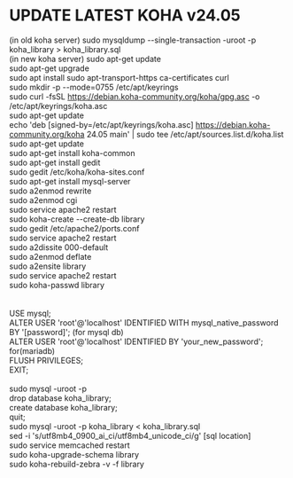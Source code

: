 # UPDATE LATEST KOHA v24.05

(in old koha server) sudo mysqldump --single-transaction -uroot -p koha_library > koha_library.sql </br>
(in new koha server) sudo apt-get update </br>
sudo apt-get upgrade </br>
sudo apt install sudo apt-transport-https ca-certificates curl </br>
sudo mkdir -p --mode=0755 /etc/apt/keyrings </br>
sudo curl -fsSL https://debian.koha-community.org/koha/gpg.asc -o /etc/apt/keyrings/koha.asc </br>
sudo apt-get update </br>
echo 'deb [signed-by=/etc/apt/keyrings/koha.asc] https://debian.koha-community.org/koha 24.05 main' | sudo tee /etc/apt/sources.list.d/koha.list </br>
sudo apt-get update </br>
sudo apt-get install koha-common </br>
sudo apt-get install gedit </br>
sudo gedit /etc/koha/koha-sites.conf </br>
sudo apt-get install mysql-server </br>
sudo a2enmod rewrite </br>
sudo a2enmod cgi </br>
sudo service apache2 restart </br>
sudo koha-create --create-db library </br>
sudo gedit /etc/apache2/ports.conf </br>
sudo service apache2 restart </br>
sudo a2dissite 000-default </br>
sudo a2enmod deflate </br>
sudo a2ensite library </br>
sudo service apache2 restart </br>
sudo koha-passwd library </br>
 </br>
<install DBeaver> </br>
USE mysql; </br>
ALTER USER 'root'@'localhost' IDENTIFIED WITH mysql_native_password BY '[password]'; (for mysql db)</br>
ALTER USER 'root'@'localhost' IDENTIFIED BY 'your_new_password'; for(mariadb)</br>
FLUSH PRIVILEGES; </br>
EXIT; </br>
  </br>
sudo mysql -uroot -p </br>
drop database koha_library; </br>
create database koha_library; </br>
quit; </br>
sudo mysql -uroot -p koha_library < koha_library.sql  </br>
sed -i 's/utf8mb4_0900_ai_ci/utf8mb4_unicode_ci/g' [sql location]</br>
sudo service memcached restart </br>
sudo koha-upgrade-schema library </br>
sudo koha-rebuild-zebra -v -f library </br>
